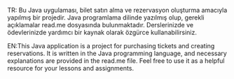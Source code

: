 TR:
Bu Java uygulaması, bilet satın alma ve rezervasyon oluşturma amacıyla yapılmış bir projedir.
Java programlama dilinde yazılmış olup, gerekli açıklamalar read.me dosyasında bulunmaktadır. 
Derslerinizde ve ödevlerinizde yardımcı bir kaynak olarak özgürce kullanabilirsiniz.

EN:This Java application is a project for purchasing tickets and creating reservations.
It is written in the Java programming language, and necessary explanations are provided in the read.me file.
Feel free to use it as a helpful resource for your lessons and assignments.
